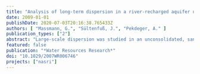 ```yaml
---
title: "Analysis of long-term dispersion in a river-recharged aquifer using tritium/helium data"
date: 2009-01-01
publishDate: 2020-07-03T20:16:38.765433Z
authors: [ "Massmann, G.", "Sültenfuß, J.", "Pekdeger, A." ]
publication_types: ["2"]
abstract: "Large-scale dispersion was studied in an unconsolidated, sandy, glaciofluvial, river-recharged, and confined aquifer in Germany. Groundwater observation wells from a 3.5-km-long transect located in flow direction from the river Oder into a large lowland area (Oderbruch polder) were sampled for noble gases in order to date the groundwater with the tritium and helium (3H-3He) technique. The apparent 3H-3He ages of the groundwater increased from only a few months to >40 years along the flow path. Highest values for initial 3H (sum of 3H and its decay product tritiogenic helium, 3Hetri) were encountered in 2.6-km river distance. Concentrations of 4He in the water increased to 1.1 × 10-7 cm3 STP/g with distance from the river. The initial 3H data enabled an estimation of the longitudinal dispersivity with a simplified one-dimensional transport model. The best fit of modeled and measured initial H data was obtained using a dispersivity of 120 m. Deviations of modeled hydraulic ages and measured apparent 3H- 3He ages for older samples can be explained by dispersive mixing."
featured: false
publication: "*Water Resources Research*"
doi: "10.1029/2007WR006746"
projects: ["nasri"]
---
```


